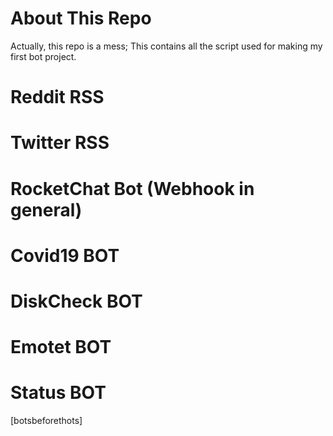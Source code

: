 # About This Repo
Actually, this repo is a mess; 
This contains all the script used for making my first bot project. 
# Reddit RSS
# Twitter RSS
# RocketChat Bot (Webhook in general)
# Covid19 BOT
# DiskCheck BOT
# Emotet BOT
# Status BOT

[botsbeforethots]
